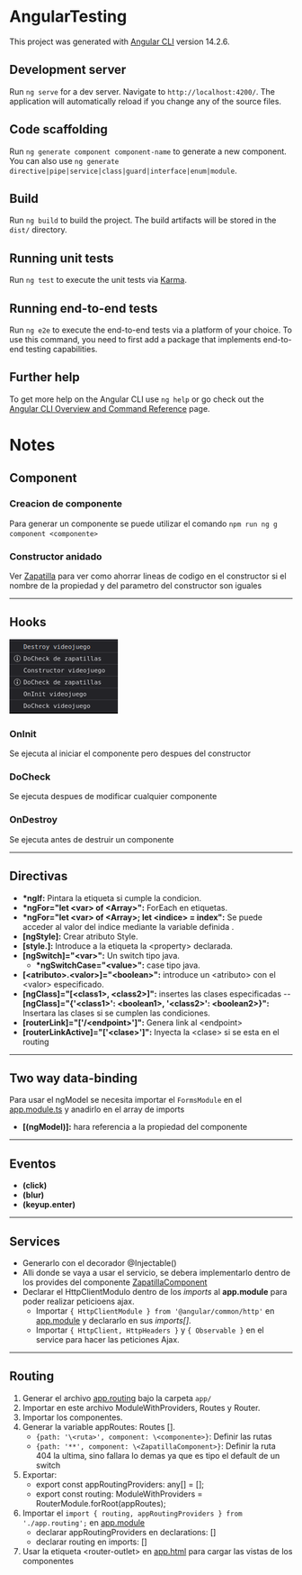 # AngularTesting

This project was generated with [Angular CLI](https://github.com/angular/angular-cli) version 14.2.6.

## Development server

Run `ng serve` for a dev server. Navigate to `http://localhost:4200/`. The application will automatically reload if you change any of the source files.

## Code scaffolding

Run `ng generate component component-name` to generate a new component. You can also use `ng generate directive|pipe|service|class|guard|interface|enum|module`.

## Build

Run `ng build` to build the project. The build artifacts will be stored in the `dist/` directory.

## Running unit tests

Run `ng test` to execute the unit tests via [Karma](https://karma-runner.github.io).

## Running end-to-end tests

Run `ng e2e` to execute the end-to-end tests via a platform of your choice. To use this command, you need to first add a package that implements end-to-end testing capabilities.

## Further help

To get more help on the Angular CLI use `ng help` or go check out the [Angular CLI Overview and Command Reference](https://angular.io/cli) page.

# Notes

## Component

### Creacion de componente

Para generar un componente se puede utilizar el comando `npm run ng g component <componente>`

### Constructor anidado

Ver [Zapatilla](src/app/models/zapatilla.ts) para ver como ahorrar lineas de codigo en el constructor si el nombre de la propiedad y del parametro del constructor son iguales

---

## Hooks

![Flujo de hooks](images/flujo_hooks.png)

### OnInit

Se ejecuta al iniciar el componente pero despues del constructor

### DoCheck

Se ejecuta despues de modificar cualquier componente

### OnDestroy

Se ejecuta antes de destruir un componente

---

## Directivas

- **\*ngIf:** Pintara la etiqueta si cumple la condicion.
- **\*ngFor="let \<var> of \<Array>":** ForEach en etiquetas.
- **\*ngFor="let \<var> of \<Array>; let \<indice> = index":** Se puede acceder al valor del indice mediante la variable definida <indice>.
- **[ngStyle]:** Crear atributo Style.
- **[style.<property>]:** Introduce a la etiqueta la \<property> declarada.
- **[ngSwitch]="\<var>":** Un switch tipo java.
  - **\*ngSwitchCase="\<value>":** case tipo java.
- **[\<atributo>.\<valor>]="\<boolean>":** introduce un \<atributo> con el \<valor> especificado.
- **[ngClass]="[\<class1>, \<class2>]":** insertes las clases especificadas
  -- **[ngClass]="{'\<class1>': \<boolean1>, '\<class2>': \<boolean2>}":** Insertara las clases si se cumplen las condiciones.
- **[routerLink]="['/\<endpoint>']":** Genera link al \<endpoint>
- **[routerLinkActive]="['\<clase>']":** Inyecta la \<clase> si se esta en el routing

---

## Two way data-binding

Para usar el ngModel se necesita importar el `FormsModule` en el [app.module.ts](src/app/app.module.ts) y anadirlo en el array de imports

- **[(ngModel)]:** hara referencia a la propiedad del componente

---

## Eventos

- **(click)**
- **(blur)**
- **(keyup.enter)**

---

## Services

- Generarlo con el decorador @Injectable()
- Alli donde se vaya a usar el servicio, se debera implementarlo dentro de los provides del componente [ZapatillaComponent](src/app/components/zapatilla/zapatilla.component.ts)
- Declarar el HttpClientModulo dentro de los _imports_ al **app.module** para poder realizar peticioens ajax.
  - Importar `{ HttpClientModule } from '@angular/common/http'` en [app.module](src/app/app.module.ts) y declararlo en sus _imports[]_.
  - Importar `{ HttpClient, HttpHeaders }` y `{ Observable }` en el service para hacer las peticiones Ajax.

---

## Routing

1. Generar el archivo [app.routing](src/app/app.routing.ts) bajo la carpeta `app/`
1. Importar en este archivo ModuleWithProviders, Routes y Router.
1. Importar los componentes.
1. Generar la variable appRoutes: Routes [].
   - `{path: '\<ruta>', component: \<componente>}`: Definir las rutas
   - `{path: '**', component: \<ZapatillaComponent>}`: Definir la ruta 404 la ultima, sino fallara lo demas ya que es tipo el default de un switch
1. Exportar:
   - export const appRoutingProviders: any[] = [];
   - export const routing: ModuleWithProviders<any> = RouterModule.forRoot(appRoutes);
1. Importar el `import { routing, appRoutingProviders } from './app.routing';` en [app.module](src/app/app.module.ts)
   - declarar appRoutingProviders en declarations: []
   - declarar routing en imports: []
1. Usar la etiqueta \<router-outlet> en [app.html](src/app/app.component.html) para cargar las vistas de los componentes

